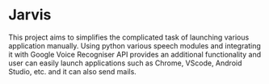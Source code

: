 # Jarvis

This project aims to simplifies the complicated task of launching various application manually. Using python various speech modules and integrating it with Google Voice Recogniser API provides an additional functionality and user can easily launch applications such as Chrome, VScode, Android
Studio, etc. and it can also send mails.
